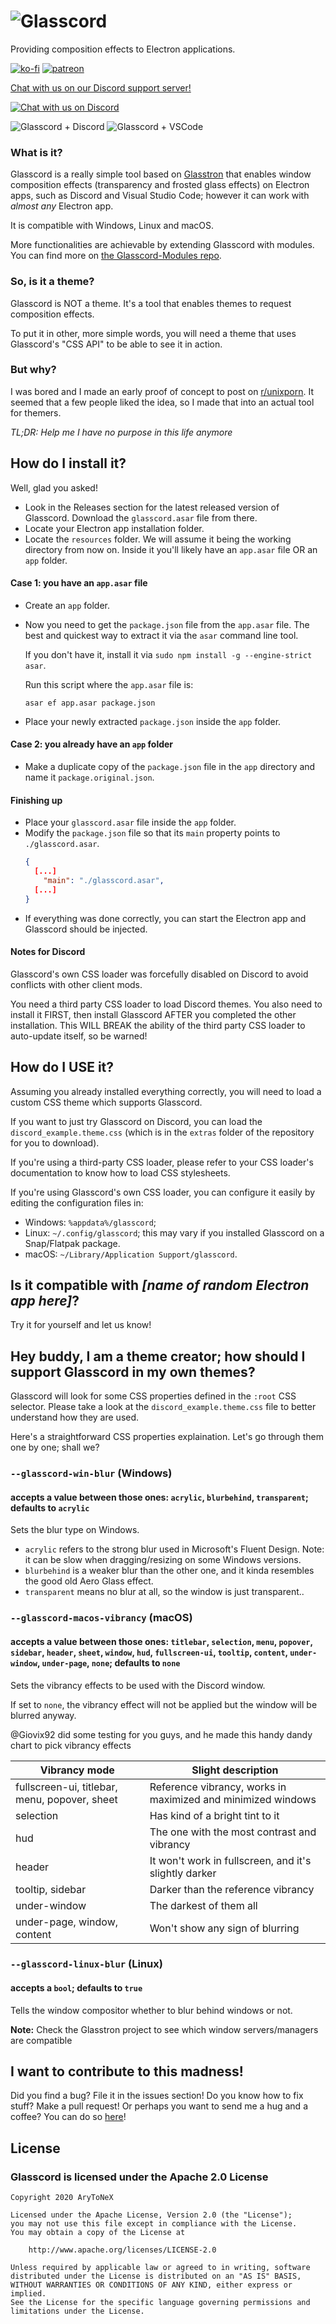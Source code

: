 # ![Glasscord](images/glasscord_banner.svg)
Providing composition effects to Electron applications.

[![ko-fi](https://www.ko-fi.com/img/donate_sm.png)](https://ko-fi.com/K3K3D0E0)
[![patreon](https://c5.patreon.com/external/logo/become_a_patron_button.png)](https://patreon.com/arytonex)

[Chat with us on our Discord support server!](https://discord.gg/SftnByN)

[![Chat with us on Discord](https://discordapp.com/api/guilds/696696149301657640/embed.png)](https://discord.gg/SftnByN)

![Glasscord + Discord](images/preview_discord.png)
![Glasscord + VSCode](images/preview_vscode.png)

### What is it?
Glasscord is a really simple tool based on [Glasstron](https://github.com/AryToNeX/Glasstron)
that enables window composition effects (transparency and frosted glass effects) on Electron apps,
such as Discord and Visual Studio Code; however it can work with *almost any* Electron app.

It is compatible with Windows, Linux and macOS.

More functionalities are achievable by extending Glasscord with modules.
You can find more on [the Glasscord-Modules repo](https://github.com/AryToNeX/Glasscord-Modules).

### So, is it a theme?
Glasscord is NOT a theme. It's a tool that enables themes to request composition effects.

To put it in other, more simple words, you will need a theme that uses Glasscord's "CSS API" to be able to see it in action.

### But why?
I was bored and I made an early proof of concept to post on [r/unixporn](https://www.reddit.com/r/unixporn/comments/fu0bqh/kde_stop_blurry_discord/).
It seemed that a few people liked the idea, so I made that into an actual tool for themers.

_TL;DR: Help me I have no purpose in this life anymore_

## How do I install it?
Well, glad you asked!

- Look in the Releases section for the latest released version of Glasscord. Download the `glasscord.asar` file from there.
- Locate your Electron app installation folder.
- Locate the `resources` folder. We will assume it being the working directory from now on. Inside it you'll likely have an `app.asar` file OR an `app` folder.

#### Case 1: you have an `app.asar` file
- Create an `app` folder.
- Now you need to get the `package.json` file from the `app.asar` file.
  The best and quickest way to extract it via the `asar` command line tool.
  
  If you don't have it, install it via `sudo npm install -g --engine-strict asar`.
  
  Run this script where the `app.asar` file is:
  ```
  asar ef app.asar package.json
  ```
- Place your newly extracted `package.json` inside the `app` folder.

#### Case 2: you already have an `app` folder
- Make a duplicate copy of the `package.json` file in the `app` directory and name it `package.original.json`.

#### Finishing up
- Place your `glasscord.asar` file inside the `app` folder.
- Modify the `package.json` file so that its `main` property points to `./glasscord.asar`.
  ```json
  {
    [...]
      "main": "./glasscord.asar",
    [...]
  }
  ```
- If everything was done correctly, you can start the Electron app and Glasscord should be injected.

#### Notes for Discord

Glasscord's own CSS loader was forcefully disabled on Discord to avoid conflicts with other client mods.

You need a third party CSS loader to load Discord themes. You also need to install it FIRST,
then install Glasscord AFTER you completed the other installation. This WILL BREAK the ability of
the third party CSS loader to auto-update itself, so be warned!

## How do I USE it?
Assuming you already installed everything correctly, you will need to load a custom CSS theme which supports Glasscord.

If you want to just try Glasscord on Discord, you can load the `discord_example.theme.css` (which is in
the `extras` folder of the repository for you to download).

If you're using a third-party CSS loader, please refer to your CSS loader's documentation to know how to load CSS stylesheets.

If you're using Glasscord's own CSS loader, you can configure it easily by editing the configuration files in:
- Windows: `%appdata%/glasscord`;
- Linux: `~/.config/glasscord`; this may vary if you installed Glasscord on a Snap/Flatpak package.
- macOS: `~/Library/Application Support/glasscord`.

## Is it compatible with _[name of random Electron app here]_?
Try it for yourself and let us know!

## Hey buddy, I am a theme creator; how should I support Glasscord in my own themes?
Glasscord will look for some CSS properties defined in the `:root` CSS selector.
Please take a look at the `discord_example.theme.css` file to better understand how they are used.

Here's a straightforward CSS properties explaination. Let's go through them one by one; shall we?

### `--glasscord-win-blur` (Windows)
#### accepts a value between those ones: `acrylic`, `blurbehind`, `transparent`; defaults to `acrylic`
Sets the blur type on Windows.
- `acrylic` refers to the strong blur used in Microsoft's Fluent Design. Note: it can be slow when
dragging/resizing on some Windows versions.
- `blurbehind` is a weaker blur than the other one, and it kinda resembles the good old Aero Glass effect.
- `transparent` means no blur at all, so the window is just transparent..

### `--glasscord-macos-vibrancy` (macOS)
#### accepts a value between those ones: `titlebar`, `selection`, `menu`, `popover`, `sidebar`, `header`, `sheet`, `window`, `hud`, `fullscreen-ui`, `tooltip`, `content`, `under-window`, `under-page`, `none`; defaults to `none`
Sets the vibrancy effects to be used with the Discord window.

If set to `none`, the vibrancy effect will not be applied but the window will be blurred anyway.

@Giovix92 did some testing for you guys, and he made this handy dandy chart to pick vibrancy effects

| Vibrancy mode                                 | Slight description                                           |
|-----------------------------------------------|--------------------------------------------------------------|
| fullscreen-ui, titlebar, menu, popover, sheet | Reference vibrancy, works in maximized and minimized windows |
| selection                                     | Has kind of a bright tint to it                              |
| hud                                           | The one with the most contrast and vibrancy                  |
| header                                        | It won't work in fullscreen, and it's slightly darker        |
| tooltip, sidebar                              | Darker than the reference vibrancy                           |
| under-window                                  | The darkest of them all                                      |
| under-page, window, content                   | Won't show any sign of blurring                              |

### `--glasscord-linux-blur` (Linux)
#### accepts a `bool`; defaults to `true`
Tells the window compositor whether to blur behind windows or not.

**Note:** Check the Glasstron project to see which window servers/managers are compatible

## I want to contribute to this madness!
Did you find a bug? File it in the issues section!
Do you know how to fix stuff? Make a pull request!
Or perhaps you want to send me a hug and a coffee? You can do so [here](https://ko-fi.com/arytonex)!

## License

### Glasscord is licensed under the Apache 2.0 License

```
Copyright 2020 AryToNeX

Licensed under the Apache License, Version 2.0 (the "License");
you may not use this file except in compliance with the License.
You may obtain a copy of the License at

	http://www.apache.org/licenses/LICENSE-2.0

Unless required by applicable law or agreed to in writing, software
distributed under the License is distributed on an "AS IS" BASIS,
WITHOUT WARRANTIES OR CONDITIONS OF ANY KIND, either express or implied.
See the License for the specific language governing permissions and
limitations under the License.
```
